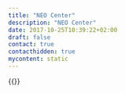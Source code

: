 ```yaml
---
title: "NEO Center"
description: "NEO Center"
date: 2017-10-25T10:39:22+02:00
draft: false
contact: true
contacthidden: true
mycontent: static
---
```

{{<partner-single
company="NEO Center"
type="si"
website="http://neoconsult.ru"
countrycode="RU"
city="Moscow"
description="NEO Center is a consulting company that brings value to its clients by developing and implementing business strategies, improving operational efficiency and assisting in digital transformation – leveraging both the traditional consulting techniques and modern IT solutions. "
siregion="emea"
level="basic"
logo="//images.ctfassets.net/vpidbgnakfvf/znRza271hpQ0QBiwK4I61/5307b3eba381cecfd4e4cfe37f626100/neo_center_logo.png">}}